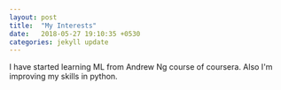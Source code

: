 ```yaml
---
layout: post
title:  "My Interests"
date:   2018-05-27 19:10:35 +0530
categories: jekyll update
---
```

I have started learning ML from Andrew Ng course of coursera. Also I'm improving my skills in python.